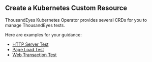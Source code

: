 ## Create a Kubernetes Custom Resource

ThousandEyes Kubernetes Operator provides several CRDs for you to manage ThousandEyes tests.

Here are examples for your guidance:

* [HTTP Server Test](http_server_cr.md)
* [Page Load Test](page_load_cr.md)
* [Web Transaction Test](web_transaction_cr.md)







